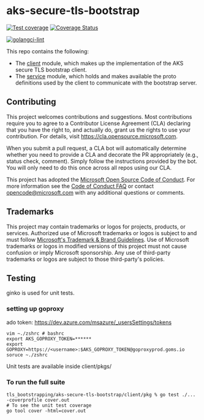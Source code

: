 # aks-secure-tls-bootstrap

[![Test coverage](https://github.com/Azure/aks-tls-bootstrap-client/actions/workflows/check-coverage.yaml/badge.svg)](https://github.com/Azure/aks-tls-bootstrap-client/actions/workflows/check-coverage.yaml)
[![Coverage Status](https://coveralls.io/repos/github/Azure/aks-tls-bootstrap-client/badge.svg?branch=main)](https://coveralls.io/github/Azure/aks-tls-bootstrap-client?branch=main)

[![golangci-lint](https://github.com/Azure/aks-tls-bootstrap-client/actions/workflows/golangci-lint.yaml/badge.svg)](https://github.com/Azure/aks-tls-bootstrap-client/actions/workflows/golangci-lint.yaml)

This repo contains the following:

- The [client](client/) module, which makes up the implementation of the AKS secure TLS bootstrap client.
- The [service](service/) module, which holds and makes available the proto definitions used by the client to communicate with the bootstrap server.

## Contributing

This project welcomes contributions and suggestions.  Most contributions require you to agree to a
Contributor License Agreement (CLA) declaring that you have the right to, and actually do, grant us
the rights to use your contribution. For details, visit https://cla.opensource.microsoft.com.

When you submit a pull request, a CLA bot will automatically determine whether you need to provide
a CLA and decorate the PR appropriately (e.g., status check, comment). Simply follow the instructions
provided by the bot. You will only need to do this once across all repos using our CLA.

This project has adopted the [Microsoft Open Source Code of Conduct](https://opensource.microsoft.com/codeofconduct/).
For more information see the [Code of Conduct FAQ](https://opensource.microsoft.com/codeofconduct/faq/) or
contact [opencode@microsoft.com](mailto:opencode@microsoft.com) with any additional questions or comments.

## Trademarks

This project may contain trademarks or logos for projects, products, or services. Authorized use of Microsoft 
trademarks or logos is subject to and must follow 
[Microsoft's Trademark & Brand Guidelines](https://www.microsoft.com/en-us/legal/intellectualproperty/trademarks/usage/general).
Use of Microsoft trademarks or logos in modified versions of this project must not cause confusion or imply Microsoft sponsorship.
Any use of third-party trademarks or logos are subject to those third-party's policies.

## Testing

ginko is used for unit tests.

### setting up goproxy
ado token: https://dev.azure.com/msazure/_usersSettings/tokens
```
vim ~./zshrc # bashrc 
export AKS_GOPROXY_TOKEN=******
export GOPROXY=https://<username>:$AKS_GOPROXY_TOKEN@goproxyprod.goms.io
soruce ~./zshrc
```


Unit tests are available inside client/pkgs/
### To run the full suite
```
tls_bootstrapping/aks-secure-tls-bootstrap/client/pkg % go test ./... -coverprofile cover.out 
# To see the unit test coverage
go tool cover -html=cover.out
```